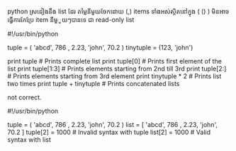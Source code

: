 python ស្រដៀងនឹង list ដែរ
តម្លៃនីមួយចែកដោយ (,)
items ទាំងអស់ស្ថិតនៅក្នុង ( () )
មិនអាច ធ្វើការកែប្រែ item នីមួួយៗបានទេ
ជា read-only list

#!/usr/bin/python

tuple = ( 'abcd', 786 , 2.23, 'john', 70.2  )
tinytuple = (123, 'john')

print tuple           # Prints complete list
print tuple[0]        # Prints first element of the list
print tuple[1:3]      # Prints elements starting from 2nd till 3rd 
print tuple[2:]       # Prints elements starting from 3rd element
print tinytuple * 2   # Prints list two times
print tuple + tinytuple # Prints concatenated lists

not correct.

#!/usr/bin/python

tuple = ( 'abcd', 786 , 2.23, 'john', 70.2  )
list = [ 'abcd', 786 , 2.23, 'john', 70.2  ]
tuple[2] = 1000    # Invalid syntax with tuple
list[2] = 1000     # Valid syntax with list